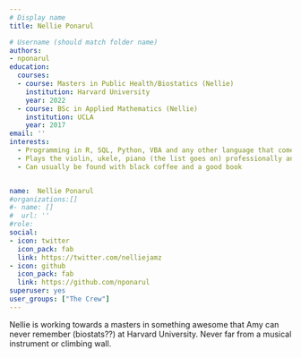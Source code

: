 ```yaml
---
# Display name 
title: Nellie Ponarul

# Username (should match folder name)
authors: 
- nponarul
education:
  courses:
  - course: Masters in Public Health/Biostatics (Nellie)
    institution: Harvard University
    year: 2022
  - course: BSc in Applied Mathematics (Nellie)
    institution: UCLA
    year: 2017
email: ''
interests: 
  - Programming in R, SQL, Python, VBA and any other language that comes her way
  - Plays the violin, ukele, piano (the list goes on) professionally and for fun! 
  - Can usually be found with black coffee and a good book 


name:  Nellie Ponarul
#organizations:[]
#- name: []
#  url: ''
#role: 
social:
- icon: twitter
  icon_pack: fab
  link: https://twitter.com/nelliejamz
- icon: github
  icon_pack: fab
  link: https://github.com/nponarul
superuser: yes
user_groups: ["The Crew"]
---
```



Nellie is working towards a masters in something awesome that Amy can never remember  (biostats??) at Harvard University. Never far from a musical instrument or climbing wall.

